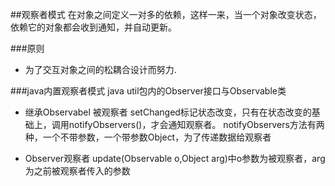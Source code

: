 ##观察者模式
在对象之间定义一对多的依赖，这样一来，当一个对象改变状态，依赖它的对象都会收到通知，并自动更新。


###原则

- 为了交互对象之间的松耦合设计而努力.

###java内置观察者模式
java util包内的Observer接口与Observable类

- 继承Observabel 被观察者
setChanged标记状态改变，只有在状态改变的基础上，调用notifyObservers()，才会通知观察者。
notifyObservers方法有两种，一个不带参数，一个带参数Object，为了传递数据给观察者

- Observer观察者
update(Observable o,Object arg)中o参数为被观察者，arg为之前被观察者传入的参数
